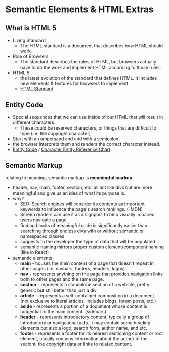 # Semantic Elements & HTML Extras
## What is HTML 5
- Living Standard 
  - The HTML standard is a document that describes how HTML should work
- Role of Browsers
  - The standard describes the rules of HTML, but browsers actually have to do the work and implement HTML according to those rules.
- HTML 5
  - the latest evolution of the standard that defines HTML. It includes new elements & features for browsers to implement.
  - [HTML Standard](https://html.spec.whatwg.org/#is-this-html5?)
  
## Entity Code
- Special sequences that we can use inside of our HTML that will result in different characters. 
  - These could be reserved characters, or things that are difficult to type (i.e. the copyright character)
- Start with an ampersand and end with a semicolon
- the browser interprets them and renders the correct character instead.
- [Entity Code](https://entitycode.com/) / [Character Entity Reference Chart](https://dev.w3.org/html5/html-author/charref)

## Semantic Markup
relating to meaning, semantic markup is __meaningful markup__
- header, nav, main, footer, section, etc. all act like divs but are more meaningful and give us an idea of what its purpose is.
- why?
  - SEO: Search engines will consider its contents as important keywords to influence the page's search rankings. (-MDN)
  - Screen readers can use it as a signpost to help visually impaired users navigate a page.
  - finding blocks of meaningful code is significantly easier than searching through endless divs with or without semantic or namespaced classes
  - suggests to the developer the type of data that will be populated
  - semantic naming mirrors proper custom element/component naming (like in React)
- semantic elements
  - __main__ - houses the main content of a page that doesn't repeat in other pages (i.e. navbars, footers, headers, logos)
  - __nav__ - represents anything on the page that provides navigation links both to other pages and the same page.
  - __section__ - represents a standalone section of a website, pretty generic but still better than just a div.
  - __article__ - represents a self-contained composition in a document. (not exclusive to literal articles, includes blogs, forum posts, etc.)
  - __aside__ -  represents a portion of a document whose content is tangential to the main content. (sidebars)
  - __header__ - represents introductory content, typically a group of introductory or navigational aids. It may contain some heading elements but also a logo, search form, author name, and etc.
  - __footer__ - represents a footer for its nearest sectioning content or root element, usually contains information about the author of the seciont, the copyright data or links to related content.


